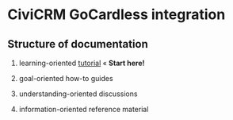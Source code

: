 # CiviCRM GoCardless integration


## Structure of documentation

1. learning-oriented [tutorial](tutorial/index.md) « **Start here!**

2. goal-oriented how-to guides

3. understanding-oriented discussions

4. information-oriented reference material

